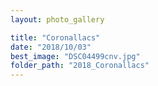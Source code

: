 ```yaml
---
layout: photo_gallery

title: "Coronallacs"
date: "2018/10/03"
best_image: "DSC04499cnv.jpg"
folder_path: "2018_Coronallacs"
---
```

